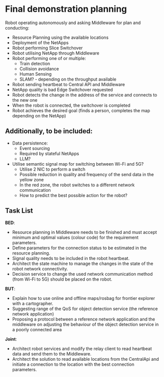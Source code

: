 # Final demonstration planning

Robot operating autonomously and asking Middleware for plan and conducting:
* Resource Planning using the available locations
* Deployment of the NetApps
* Robot performing Slice Switchover
* Robot utilising NetApp through Middleware
* Robot performing one of or multiple:
	* Train detection
	* Collision avoidance
	* Human Sensing
	* SLAM? - depending on the throughput available
* Robot sending heartbeat to Central API and Middleware
* NetApp quality is bad Edge Switchover requested
* Robot detects the change in the address of the service and connects to the new one
* When the robot is connected, the switchover is completed
* Robot achieves the desired goal (finds a person, completes the map depending on the NetApp)

## Additionally, to be included: 

* Data persistence:
	* Event sourcing 
	* Required by stateful NetApps
	* LLM?
* Utilise semantic signal map for switching between Wi-Fi and 5G?
	* Utilise 2 NIC to perform a switch 
	* Possible reduction in quality and frequency of the send data in the yellow zone
	* In the red zone, the robot switches to a different network communication
	* How to predict the best possible action for the robot?
	
## Task List

**BED**:

-	Resource planning in Middleware needs to be finished and must accept minimum and optimal values (colour code) for the requirement parameters.
-	Define parameters for the connection status to be estimated in the resource planning.
-	Signal quality needs to be included in the robot heartbeat.
-	Architect the state machine to manage the changes in the state of the robot network connectivity.
-	Decision service to change the used network communication method (from Wi-Fi to 5G) should be placed on the robot.
 
**BUT**:

-	Explain how to use online and offline maps/rosbag for frontier explorer with a cartographer.
-	Suggesting range of the QoS for object detection service (the reference network application) 
-	Proposing a protocol between a reference network application and the middleware on adjusting the behaviour of the object detection service in a poorly connected area
 
**Joint**: 

-	Architect robot services and modify the relay client to read heartbeat data and send them to the Middleware. 
-	Architect the solution to read available locations from the CentralApi and initiate a connection to the location with the best connection parameters.
